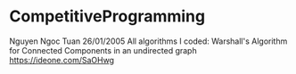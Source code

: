 # CompetitiveProgramming
Nguyen Ngoc Tuan 
26/01/2005
All algorithms I coded:
Warshall's Algorithm for Connected Components in an undirected graph
https://ideone.com/SaOHwg
